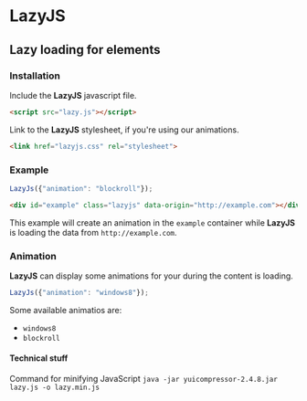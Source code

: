 # LazyJS

## Lazy loading for elements

### Installation

Include the __LazyJS__ javascript file.
```html
<script src="lazy.js"></script>
```

Link to the __LazyJS__ stylesheet, if you're using our animations.
```html
<link href="lazyjs.css" rel="stylesheet">
```

### Example

```js
LazyJs({"animation": "blockroll"});
```
```html
<div id="example" class="lazyjs" data-origin="http://example.com"></div>
```
This example will create an animation in the `example` container while __LazyJS__ is loading the data from `http://example.com`.

### Animation

__LazyJS__ can display some animations for your during the content is loading. 
```js
LazyJs({"animation": "windows8"});
```
Some available animatios are:

- `windows8`
- `blockroll`


#### Technical stuff

Command for minifying JavaScript `java -jar yuicompressor-2.4.8.jar lazy.js -o lazy.min.js`